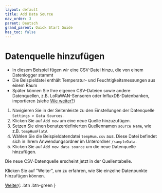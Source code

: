 ```yaml
---
layout: default
title: Add Data Source
nav_order: 3
parent: Deutsch
grand_parent: Quick Start Guide
has_toc: false
---
```


# Datenquelle hinzufügen
- In diesem Beispiel fügen wir eine CSV-Datei hinzu, die von einem Datenlogger stammt
- Die Beispieldatei enthält Temperatur- und Feuchtigkeitsmessungen aus einem Raum
- Später können Sie Ihre eigenen CSV-Dateien sowie andere Datenquellen, z.B. LoRaWAN-Sensoren oder InfluxDB-Datenbanken, importieren (siehe [Wie weiter?](https://hslu-ige-laes.github.io/lcm/docs/quickStartGuide/de/whatsNext/))

1. Navigieren Sie in der Seitenleiste zu den Einstellungen der Datenquelle `Settings > Data Sources`.
1. Klicken Sie auf `Add new` um eine neue Quelle hinzuzufügen.
1. Setzen Sie einen benutzerdefinierten Quellennamen `source Name`, wie z.B. `tempHumFlatA`.
1. Wählen Sie die Beispieldatendatei `tempHum.csv` aus. Diese Datei befindet sich in Ihrem Anwendungsordner im Unterordner `/sampleData`.
1. Klicken Sie auf `Add new data source` um die neue Datenquelle hinzufügen.

Die neue CSV-Datenquelle erscheint jetzt in der Quellentabelle.

Klicken Sie auf "Weiter", um zu erfahren, wie Sie einzelne Datenpunkte hinzufügen können.

[Weiter](https://hslu-ige-laes.github.io/lcm/docs/quickStartGuide/de/addDataPoints/){: .btn .btn-green }
